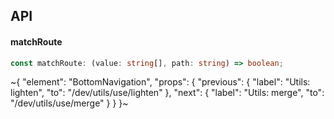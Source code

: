 

## API

#### matchRoute

```ts
const matchRoute: (value: string[], path: string) => boolean;
```


~{
  "element": "BottomNavigation",
  "props": {
    "previous": {
      "label": "Utils: lighten",
      "to": "/dev/utils/use/lighten"
    },
    "next": {
      "label": "Utils: merge",
      "to": "/dev/utils/use/merge"
    }
  }
}~
